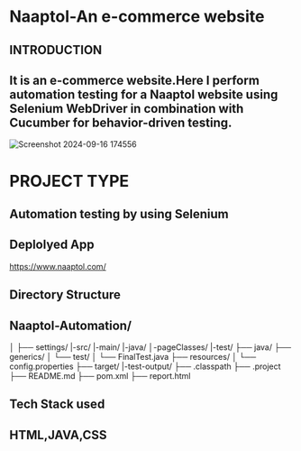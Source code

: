 # Naaptol-An e-commerce website
## INTRODUCTION
## It is an e-commerce website.Here I perform automation testing for a Naaptol website  using Selenium WebDriver in combination with Cucumber for behavior-driven testing.
![Screenshot 2024-09-16 174556](https://github.com/user-attachments/assets/89d067ad-b315-40db-982f-57c924eb382f)

# PROJECT TYPE
## Automation testing by using Selenium
## Deplolyed App
https://www.naaptol.com/
## Directory Structure
## Naaptol-Automation/
│
├── settings/ |-src/ |-main/ |-java/ │-pageClasses/ |-test/ ├── java/ ├── generics/ │  └── test/ │ └── FinalTest.java ├── resources/ │ └── config.properties ├── target/ 
|-test-output/ ├── .classpath ├── .project ├── README.md ├── pom.xml ├── report.html                        
                       
## Tech Stack used
## HTML,JAVA,CSS



